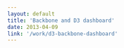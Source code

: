 ```yaml
---
layout: default
title: 'Backbone and D3 dashboard'
date: 2013-04-09
link: '/work/d3-backbone-dashboard'
---
```

